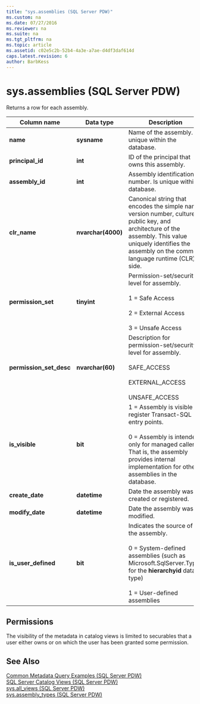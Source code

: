 ```yaml
---
title: "sys.assemblies (SQL Server PDW)"
ms.custom: na
ms.date: 07/27/2016
ms.reviewer: na
ms.suite: na
ms.tgt_pltfrm: na
ms.topic: article
ms.assetid: c02e5c2b-52b4-4a3e-a7ae-d4df3daf614d
caps.latest.revision: 6
author: BarbKess
---
```

# sys.assemblies (SQL Server PDW)
Returns a row for each assembly.  
  
|Column name|Data type|Description|  
|---------------|-------------|---------------|  
|**name**|**sysname**|Name of the assembly. Is unique within the database.|  
|**principal_id**|**int**|ID of the principal that owns this assembly.|  
|**assembly_id**|**int**|Assembly identification number. Is unique within a database.|  
|**clr_name**|**nvarchar(4000)**|Canonical string that encodes the simple name, version number, culture, public key, and architecture of the assembly. This value uniquely identifies the assembly on the common language runtime (CLR) side.|  
|**permission_set**|**tinyint**|Permission-set/security-level for assembly.<br /><br />1 = Safe Access<br /><br />2 = External Access<br /><br />3 = Unsafe Access|  
|**permission_set_desc**|**nvarchar(60)**|Description for permission-set/security-level for assembly.<br /><br />SAFE_ACCESS<br /><br />EXTERNAL_ACCESS<br /><br />UNSAFE_ACCESS|  
|**is_visible**|**bit**|1 = Assembly is visible to register Transact\-SQL entry points.<br /><br />0 = Assembly is intended only for managed callers. That is, the assembly provides internal implementation for other assemblies in the database.|  
|**create_date**|**datetime**|Date the assembly was created or registered.|  
|**modify_date**|**datetime**|Date the assembly was modified.|  
|**is_user_defined**|**bit**|Indicates the source of the assembly.<br /><br />0 = System-defined assemblies (such as Microsoft.SqlServer.Types for the **hierarchyid** data type)<br /><br />1 = User-defined assemblies|  
  
## Permissions  
The visibility of the metadata in catalog views is limited to securables that a user either owns or on which the user has been granted some permission.  
  
## See Also  
[Common Metadata Query Examples &#40;SQL Server PDW&#41;](../sqlpdw/common-metadata-query-examples-sql-server-pdw.md)  
[SQL Server Catalog Views &#40;SQL Server PDW&#41;](../sqlpdw/sql-server-catalog-views-sql-server-pdw.md)  
[sys.all_views &#40;SQL Server PDW&#41;](../sqlpdw/sys-all-views-sql-server-pdw.md)  
[sys.assembly_types &#40;SQL Server PDW&#41;](../sqlpdw/sys-assembly-types-sql-server-pdw.md)  
  
